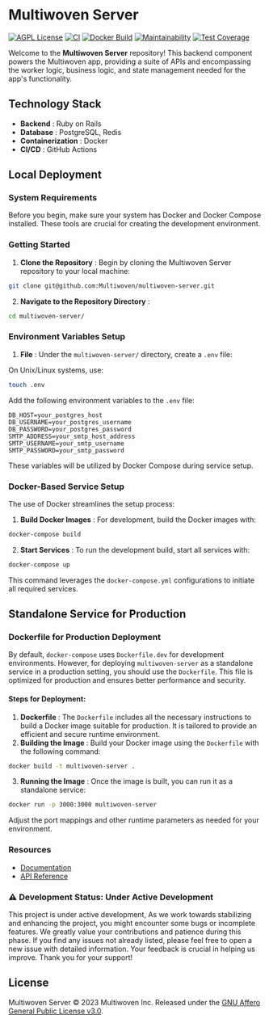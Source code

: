 # Multiwoven Server

[![AGPL License](https://img.shields.io/badge/license-AGPL-blue.svg)](https://github.com/Multiwoven/multiwoven-server/blob/main/LICENSE)
[![CI](https://github.com/Multiwoven/multiwoven-server/actions/workflows/ci.yml/badge.svg)](https://github.com/Multiwoven/multiwoven-server/actions/workflows/ci.yml)
[![Docker Build](https://github.com/Multiwoven/multiwoven-server/actions/workflows/docker-build.yml/badge.svg)](https://github.com/Multiwoven/multiwoven-server/actions/workflows/docker-build.yml)
[![Maintainability](https://api.codeclimate.com/v1/badges/5f5a5f94f8c86a1fb02b/maintainability)](https://codeclimate.com/repos/657bb07835753500df74ff6a/maintainability)
[![Test Coverage](https://api.codeclimate.com/v1/badges/5f5a5f94f8c86a1fb02b/test_coverage)](https://codeclimate.com/repos/657bb07835753500df74ff6a/test_coverage)

Welcome to the **Multiwoven Server**  repository! This backend component powers the Multiwoven app, providing a suite of APIs and encompassing the worker logic, business logic, and state management needed for the app's functionality.

## Technology Stack

- **Backend** : Ruby on Rails 
- **Database** : PostgreSQL, Redis 
- **Containerization** : Docker 
- **CI/CD** : GitHub Actions

## Local Deployment
### System Requirements

Before you begin, make sure your system has Docker and Docker Compose installed. These tools are crucial for creating the development environment.

### Getting Started 

1. **Clone the Repository** :
Begin by cloning the Multiwoven Server repository to your local machine:

```bash
git clone git@github.com:Multiwoven/multiwoven-server.git
``` 
2. **Navigate to the Repository Directory** :

```bash
cd multiwoven-server/
```
### Environment Variables Setup 
1. **File** :
Under the `multiwoven-server/` directory, create a `.env` file:

On Unix/Linux systems, use:

```bash
touch .env
```

Add the following environment variables to the `.env` file:

```env
DB_HOST=your_postgres_host
DB_USERNAME=your_postgres_username
DB_PASSWORD=your_postgres_password
SMTP_ADDRESS=your_smtp_host_address
SMTP_USERNAME=your_smtp_username
SMTP_PASSWORD=your_smtp_password
```

These variables will be utilized by Docker Compose during service setup.
### Docker-Based Service Setup

The use of Docker streamlines the setup process: 
1. **Build Docker Images** :
For development, build the Docker images with:

```bash
docker-compose build
``` 
2. **Start Services** :
To run the development build, start all services with:

```bash
docker-compose up
```

This command leverages the `docker-compose.yml` configurations to initiate all required services.

## Standalone Service for Production

### Dockerfile for Production Deployment

By default, `docker-compose` uses `Dockerfile.dev` for development environments. However, for deploying `multiwoven-server` as a standalone service in a production setting, you should use the `Dockerfile`. This file is optimized for production and ensures better performance and security.

#### Steps for Deployment: 

1. **Dockerfile** :
The `Dockerfile` includes all the necessary instructions to build a Docker image suitable for production. It is tailored to provide an efficient and secure runtime environment. 
2. **Building the Image** :
Build your Docker image using the `Dockerfile` with the following command:

```bash
docker build -t multiwoven-server .
``` 
3. **Running the Image** :
Once the image is built, you can run it as a standalone service:

```bash
docker run -p 3000:3000 multiwoven-server
```

Adjust the port mappings and other runtime parameters as needed for your environment.

### Resources

* [Documentation](https://docs.multiwoven.com)
* [API Reference](https://www.docs.multiwoven.com/api)

### ⚠️ Development Status: Under Active Development
This project is under active development, As we work towards stabilizing and enhancing the project, you might encounter some bugs or incomplete features. We greatly value your contributions and patience during this phase. If you find any issues not already listed, please feel free to open a new issue with detailed information. Your feedback is crucial in helping us improve. Thank you for your support!

## License

Multiwoven Server © 2023 Multiwoven Inc. Released under the [GNU Affero General Public License v3.0](https://github.com/Multiwoven/multiwoven-server/blob/main/LICENSE).